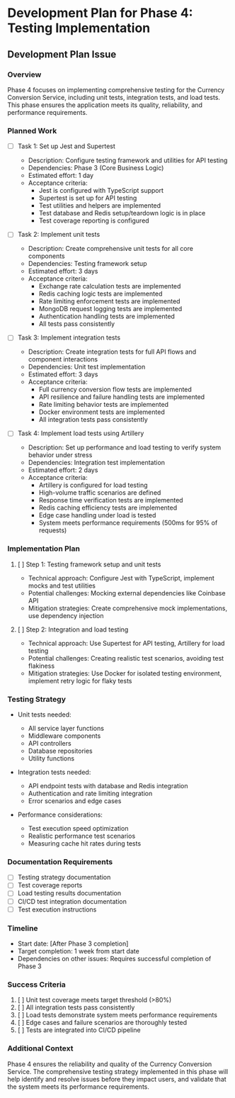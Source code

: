 # Development Plan for Phase 4: Testing Implementation

## Development Plan Issue

### Overview

Phase 4 focuses on implementing comprehensive testing for the Currency Conversion Service, including unit tests, integration tests, and load tests. This phase ensures the application meets its quality, reliability, and performance requirements.

### Planned Work

- [ ] Task 1: Set up Jest and Supertest
  - Description: Configure testing framework and utilities for API testing
  - Dependencies: Phase 3 (Core Business Logic)
  - Estimated effort: 1 day
  - Acceptance criteria: 
    - Jest is configured with TypeScript support
    - Supertest is set up for API testing
    - Test utilities and helpers are implemented
    - Test database and Redis setup/teardown logic is in place
    - Test coverage reporting is configured

- [ ] Task 2: Implement unit tests
  - Description: Create comprehensive unit tests for all core components
  - Dependencies: Testing framework setup
  - Estimated effort: 3 days
  - Acceptance criteria:
    - Exchange rate calculation tests are implemented
    - Redis caching logic tests are implemented
    - Rate limiting enforcement tests are implemented
    - MongoDB request logging tests are implemented
    - Authentication handling tests are implemented
    - All tests pass consistently

- [ ] Task 3: Implement integration tests
  - Description: Create integration tests for full API flows and component interactions
  - Dependencies: Unit test implementation
  - Estimated effort: 3 days
  - Acceptance criteria:
    - Full currency conversion flow tests are implemented
    - API resilience and failure handling tests are implemented
    - Rate limiting behavior tests are implemented
    - Docker environment tests are implemented
    - All integration tests pass consistently

- [ ] Task 4: Implement load tests using Artillery
  - Description: Set up performance and load testing to verify system behavior under stress
  - Dependencies: Integration test implementation
  - Estimated effort: 2 days
  - Acceptance criteria:
    - Artillery is configured for load testing
    - High-volume traffic scenarios are defined
    - Response time verification tests are implemented
    - Redis caching efficiency tests are implemented
    - Edge case handling under load is tested
    - System meets performance requirements (500ms for 95% of requests)

### Implementation Plan

1. [ ] Step 1: Testing framework setup and unit tests
   - Technical approach: Configure Jest with TypeScript, implement mocks and test utilities
   - Potential challenges: Mocking external dependencies like Coinbase API
   - Mitigation strategies: Create comprehensive mock implementations, use dependency injection

2. [ ] Step 2: Integration and load testing
   - Technical approach: Use Supertest for API testing, Artillery for load testing
   - Potential challenges: Creating realistic test scenarios, avoiding test flakiness
   - Mitigation strategies: Use Docker for isolated testing environment, implement retry logic for flaky tests

### Testing Strategy

- Unit tests needed:
  - All service layer functions
  - Middleware components
  - API controllers
  - Database repositories
  - Utility functions

- Integration tests needed:
  - API endpoint tests with database and Redis integration
  - Authentication and rate limiting integration
  - Error scenarios and edge cases

- Performance considerations:
  - Test execution speed optimization
  - Realistic performance test scenarios
  - Measuring cache hit rates during tests

### Documentation Requirements

- [ ] Testing strategy documentation
- [ ] Test coverage reports
- [ ] Load testing results documentation
- [ ] CI/CD test integration documentation
- [ ] Test execution instructions

### Timeline

- Start date: [After Phase 3 completion]
- Target completion: 1 week from start date
- Dependencies on other issues: Requires successful completion of Phase 3

### Success Criteria

1. [ ] Unit test coverage meets target threshold (>80%)
2. [ ] All integration tests pass consistently
3. [ ] Load tests demonstrate system meets performance requirements
4. [ ] Edge cases and failure scenarios are thoroughly tested
5. [ ] Tests are integrated into CI/CD pipeline

### Additional Context

Phase 4 ensures the reliability and quality of the Currency Conversion Service. The comprehensive testing strategy implemented in this phase will help identify and resolve issues before they impact users, and validate that the system meets its performance requirements.
